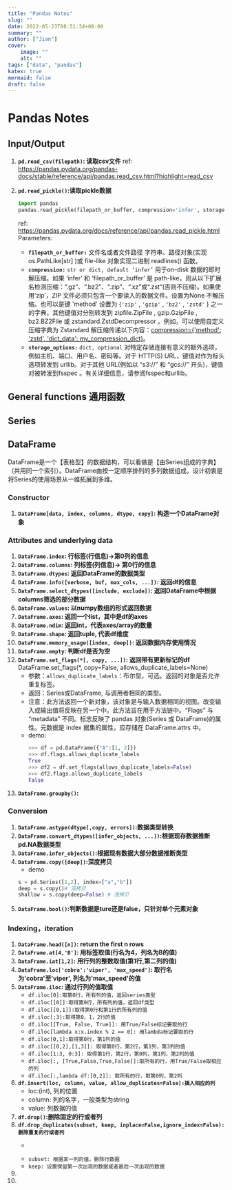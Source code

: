 ```yaml
---
title: "Pandas Notes"
slug: ""
date: 2022-05-23T08:51:34+08:00
summary: ""
author: ["Jian"]
cover:
    image: ""
    alt: ""
tags: ["data", "pandas"]
katex: true
mermaid: false
draft: false
---
```

# Pandas Notes
## Input/Output

1. **```pd.read_csv(filepath)```: 读取csv文件**
    ref: https://pandas.pydata.org/pandas-docs/stable/reference/api/pandas.read_csv.html?highlight=read_csv
2. **```pd.read_pickle()```:读取pickle数据**  
    
    ```python
    import pandas
    pandas.read_pickle(filepath_or_buffer, compression='infer', storage_options=None)
    ```
    ref: https://pandas.pydata.org/docs/reference/api/pandas.read_pickle.html
    Parameters:
    - **```filepath_or_buffer:```** 文件名或者文件路径
    字符串、路径对象(实现 os.PathLike[str] )或 file-like 对象实现二进制 readlines() 函数。
    - **```compression:```** ```str or dict, default ‘infer’```
    用于on-disk 数据的即时解压缩。如果 ‘infer’ 和 ‘filepath_or_buffer’ 是 path-like，则从以下扩展名检测压缩：“.gz”、“.bz2”、“.zip”、“.xz”或“.zst”(否则不压缩)。如果使用‘zip’，ZIP 文件必须只包含一个要读入的数据文件。设置为None 不解压缩。也可以是键 'method' 设置为 {```'zip'``` , ```'gzip'``` , ```'bz2'``` , ```'zstd'``` } 之一的字典，其他键值对分别转发到 zipfile.ZipFile , gzip.GzipFile , bz2.BZ2File 或 zstandard.ZstdDecompressor 。例如，可以使用自定义压缩字典为 Zstandard 解压缩传递以下内容：<u>compression={'method': 'zstd', 'dict_data': my_compression_dict}</u>。
    - **```storage_options:```** ```dict, optional```
    对特定存储连接有意义的额外选项，例如主机、端口、用户名、密码等。对于 HTTP(S) URL，键值对作为标头选项转发到 urllib。对于其他 URL(例如以 “s3://” 和 “gcs://” 开头)，键值对被转发到fsspec 。有关详细信息，请参阅fsspec和urllib。


## General functions 通用函数

## Series

## DataFrame
DataFrame是一个【表格型】的数据结构，可以看做是【由Series组成的字典】（共用同一个索引）。DataFrame由按一定顺序排列的多列数据组成。设计初衷是将Series的使用场景从一维拓展到多维。
### Constructor
1. **```DataFrame[data, index, columns, dtype, copy]```: 构造一个DataFrame对象**
### Attributes and underlying data
1. **```DataFrame.index```: 行标签(行信息)->第0列的信息**
2. **```DataFrame.columns```: 列标签(列信息)-> 第0行的信息**
3. **```DataFrame.dtypes```: 返回DataFrame的数据类型**
4. **```DataFrame.info([verbose, buf, max_cols, ...])```: 返回df的信息**
5. **```DataFrame.select_dtypes([include, exclude])```: 返回DataFrame中根据columns筛选的部分数据**
6. **```DataFrame.values```: 以numpy数组的形式返回数据**
7. **```DataFrame.axes```: 返回一个list，其中是df的axes**
8. **```DataFrame.ndim```: 返回int，代表axes/array的数量**
9. **```DataFrame.shape```: 返回tuple, 代表df维度**
10. **```DataFrame.memory_usage([index, deep])```: 返回数据内存使用情况**
11. **```DataFrame.empty```: 判断df是否为空**
12. **```DataFrame.set_flags(*[, copy, ...])```: 返回带有更新标记的df**
    DataFrame.set_flags(*, copy=False, allows_duplicate_labels=None)
    - 参数：```allows_duplicate_labels```：布尔型，可选。返回的对象是否允许重复标签。
    - 返回：Series或DataFrame, 与调用者相同的类型。
    - 注意：此方法返回一个新对象，该对象是与输入数据相同的视图。改变输入或输出值将反映在另一个中。此方法旨在用于方法链中。“Flags” 与 “metadata” 不同。标志反映了 pandas 对象(Series 或 DataFrame)的属性。元数据是 index 据集的属性，应存储在 DataFrame.attrs 中。
    - demo:
        ```python
        >>> df = pd.DataFrame({"A":[1, 2]})
        >>> df.flags.allows_duplicate_labels
        True
        >>> df2 = df.set_flags(allows_duplicate_labels=False)
        >>> df2.flags.allows_duplicate_labels
        False
        ```
13. **```DataFrame.groupby()```:**
        
### Conversion
1. **```DataFrame.astype(dtype[,copy, errors])```:数据类型转换**
2. **```DataFrame.convert_dtypes([infer_objects, ...])```:根据现存数据推断pd.NA数据类型**
3. **```DataFrame.infer_objects()```:根据现有数据大部分数据推断类型**
4. **```DataFrame.copy([deep])```:深度拷贝**
   - demo
    ```python
    s = pd.Series([1,2], index=["a","b"])
    deep = s.copy()# 深拷贝
    shallow = s.copy(deep=False) # 浅拷贝
    ```
5. **```DataFrame.bool()```:判断数据是ture还是false，只针对单个元素对象**
   
### Indexing，iteration

1. **```DataFrame.head([n])```: return the first n rows**
2. **```DataFrame.at[4,'B']```: 用标签取值(行名为4，列名为B的值)**
3. **```DataFrame.iat[1,2]```: 用行列的整数取值(第1行,第二列的值)**
4. **```DataFrame.loc['cobra':'viper', 'max_speed']```: 取行名为'cobra'至'viper', 列名为'max_speed'的值**
5. **```DataFrame.iloc```: 通过行列的值取值**
   - ```df.iloc[0]:取第0行，所有列的值，返回series类型```
   - ```df.iloc[[0]]:取得第0行，所有列的值，返回df类型```
   - ```df.iloc[[0,1]]:取得第0行和第1行的所有列的值```
   - ```df.iloc[:3]:取得第0，1，2行的值```
   - ```df.iloc[[True, False, True]]: 用True/False标记要取的行```
   - ```df.iloc[lambda x:x.index % 2 == 0]: 用lambda标记要取的行```
   - ```df.iloc[0,1]:取得第0行，第1列的值```
   - ```df.iloc[[0,2],[1,3]]: 取得第0行，第2行，第1列，第3列的值```
   - ```df.iloc[1:3, 0:3]: 取得第1行，第2行，第0列，第1列，第2列的值```
   - ```df.iloc[:, [True,False,True,False]]:取所有的行，用True/False取相应的列```
   - ```df.iloc[:,lambda df:[0,2]]: 取所有的行，取第0列，第2列```
6. **```df.insert(loc, column, value, allow_duplicates=False):插入相应的列```**
   - loc:(int), 列的位置
   - column: 列的名字，一般类型为string
   - value: 列数据的值
7. **```df.drop()```:删除固定的行或者列**
8. **```df.drop_duplicates(subset, keep, inplace=False,ignore_index=False):删除重复的行或者列```**
   - ```如果default: 删除完全相同的行
   - ```subset: 根据某一列的值，删除行数据```
   - ```keep: 设置保留第一次出现的数据或者最后一次出现的数据```
9.  
10. 
##  
